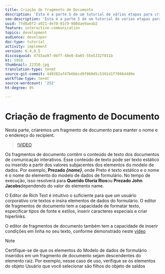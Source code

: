```yaml
---
title: Criação de fragmento de Documento
description: 'Esta é a parte 5 de um tutorial de várias etapas para criar seu primeiro documento de comunicação interativo. Nesta parte, criaremos um fragmento de documento para manter o nome e o endereço do recipient. '
seo-description: 'Esta é a parte 5 de um tutorial de várias etapas para criar seu primeiro documento de comunicação interativo. Nesta parte, criaremos um fragmento de documento para manter o nome e o endereço do recipient. '
uuid: 7fd8a0f2-a921-4e70-91c9-908dae9aeab2
feature: interactive-communication
topics: development
audience: developer
doc-type: tutorial
activity: implement
version: 6.4,6.5
discoiquuid: 47d3aa97-0bff-48e0-8a65-55e5332f811b
kt: 5958
thumbnail: 22350.jpg
translation-type: tm+mt
source-git-commit: 449202af47b6bbcd9f860d5c5391d1f7096d489e
workflow-type: tm+mt
source-wordcount: '252'
ht-degree: 0%

---
```



# Criação de fragmento de Documento

Nesta parte, criaremos um fragmento de documento para manter o nome e o endereço do recipient.

>[!VIDEO](https://video.tv.adobe.com/v/22350/?quality=9&learn=on)

Os fragmentos de documento contêm o conteúdo de texto dos documentos de comunicação interativos. Esse conteúdo de texto pode ser texto estático ou inserido a partir dos valores subjacentes dos elementos do modelo de dados. Por exemplo, **Prezado _{name}_**, onde Preto é texto estático e o nome é o nome do elemento do modelo de dados de formulário. No tempo de execução, isso resolverá para **Querido Gloria Rios**ou **Prezado John Jacobs**dependendo do valor do elemento name.

O Editor de Rich Text é intuitivo o suficiente para que um usuário corporativo crie textos e insira elementos de dados do formulário. O editor de fragmentos de documento tem a capacidade de formatar texto, especificar tipos de fonte e estilos, inserir caracteres especiais e criar hiperlinks.

O editor de fragmentos de documento também tem a capacidade de inserir condições em linha no seu texto, conforme demonstrado neste [vídeo](https://helpx.adobe.com/experience-manager/kt/forms/using/editing-improvements-correspondence-mgmt-feature-video-use.html)

>[!NOTE]
>
>Certifique-se de que os elementos do Modelo de dados de formulário inseridos em um fragmento de documento sejam descendentes do elemento raiz. Por exemplo, nesse caso de uso, verifique se os elementos do objeto Usuário que você selecionar são filhos do objeto de saldos

